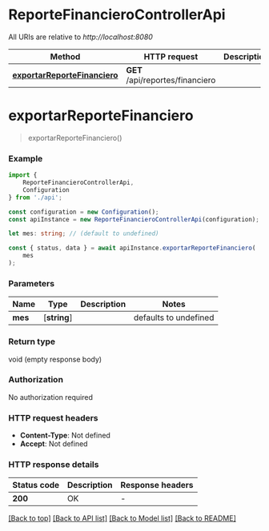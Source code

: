 # ReporteFinancieroControllerApi

All URIs are relative to *http://localhost:8080*

|Method | HTTP request | Description|
|------------- | ------------- | -------------|
|[**exportarReporteFinanciero**](#exportarreportefinanciero) | **GET** /api/reportes/financiero | |

# **exportarReporteFinanciero**
> exportarReporteFinanciero()


### Example

```typescript
import {
    ReporteFinancieroControllerApi,
    Configuration
} from './api';

const configuration = new Configuration();
const apiInstance = new ReporteFinancieroControllerApi(configuration);

let mes: string; // (default to undefined)

const { status, data } = await apiInstance.exportarReporteFinanciero(
    mes
);
```

### Parameters

|Name | Type | Description  | Notes|
|------------- | ------------- | ------------- | -------------|
| **mes** | [**string**] |  | defaults to undefined|


### Return type

void (empty response body)

### Authorization

No authorization required

### HTTP request headers

 - **Content-Type**: Not defined
 - **Accept**: Not defined


### HTTP response details
| Status code | Description | Response headers |
|-------------|-------------|------------------|
|**200** | OK |  -  |

[[Back to top]](#) [[Back to API list]](../README.md#documentation-for-api-endpoints) [[Back to Model list]](../README.md#documentation-for-models) [[Back to README]](../README.md)

